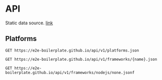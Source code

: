 # API
Static data source. [link](https://e2e-boilerplate.github.io/api/)

## Platforms

    GET https://e2e-boilerplate.github.io/api/v1/platforms.json
    
    GET https://e2e-boilerplate.github.io/api/v1/frameworks/{name}.json
    
    GET https://e2e-boilerplate.github.io/api/v1/frameworks/nodejs/none.jsonf
